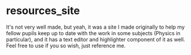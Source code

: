 # resources_site
It's not very well made, but yeah, it was a site I made originally to help my fellow pupils keep up to date with the work in some subjects (Physics in particular), and it has a text editor and highlighter component of it as well. Feel free to use if you so wish, just reference me.
